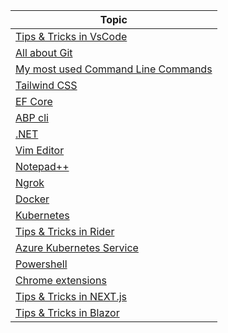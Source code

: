 | Topic                                                                                          |
|------------------------------------------------------------------------------------------------|
| [Tips & Tricks in VsCode](Documents/VsCode.md)                                                 |
| [All about Git](Documents/Git.md)                                                              |
| [My most used Command Line Commands](Documents/TopTenCommandLineCommands.md)                   |
| [Tailwind CSS](Documents/TailwindCss.md)                   |
| [EF Core](Documents/EntityFrameworkCore.md)                                                    |
| [ABP cli](Documents/ABPcli.md)                                                                 |
| [.NET](Documents/DotNet.md)                                                                    |
| [Vim Editor](Documents/VimEditor.md)                                                           |
| [Notepad++](Documents/NotepadPlusPlus.md)                                                      |  
| [Ngrok](Documents/Ngrok.md)                                                                    |  
| [Docker](Documents/Docker.md)                                                                  |
| [Kubernetes](Documents/Kubernetes.md)                                                          |
| [Tips & Tricks in  Rider](Documents/Rider.md)                                                  |
| [Azure Kubernetes Service](Documents/AKS.md)                                                   |
| [Powershell](Documents/PowerShell.md)                                                          |
| [Chrome extensions](Documents/ChromeExtensions.md)                                             |
| [Tips & Tricks in NEXT.js](Documents/NextJs.md)                                                |
| [Tips & Tricks in Blazor](Documents/Blazor.md)                                                 |
